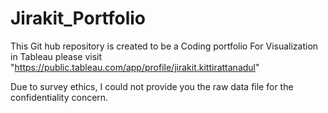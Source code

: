 # Jirakit_Portfolio
This Git hub repository is created to be a Coding portfolio For Visualization in Tableau please visit "https://public.tableau.com/app/profile/jirakit.kittirattanadul"

Due to survey ethics, I could not provide you the raw data file for the confidentiality concern.
